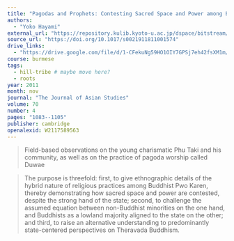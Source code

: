 ```yaml
---
title: "Pagodas and Prophets: Contesting Sacred Space and Power among Buddhist Karen in Karen State"
authors:
  - "Yoko Hayami"
external_url: "https://repository.kulib.kyoto-u.ac.jp/dspace/bitstream/2433/152402/1/S0021911811001574.pdf"
source_url: "https://doi.org/10.1017/s0021911811001574"
drive_links:
  - "https://drive.google.com/file/d/1-CFekuNg59HO1OIY7GPSj7eh42fsXM1m/view?usp=drivesdk"
course: burmese
tags:
  - hill-tribe # maybe move here?
  - roots
year: 2011
month: nov
journal: "The Journal of Asian Studies"
volume: 70
number: 4
pages: "1083--1105"
publisher: cambridge
openalexid: W2117589563
---
```


> Field-based observations on the young charismatic Phu Taki and his community, as well as on the practice of pagoda worship called Duwae

> The purpose is threefold: first, to give ethnographic details of the hybrid nature of religious practices among Buddhist Pwo Karen, thereby demonstrating how sacred space and power are contested, despite the strong hand of the state; second, to challenge the assumed equation between non-Buddhist minorities on the one hand, and Buddhists as a lowland majority aligned to the state on the other; and third, to raise an alternative understanding to predominantly state-centered perspectives on Theravada Buddhism.
